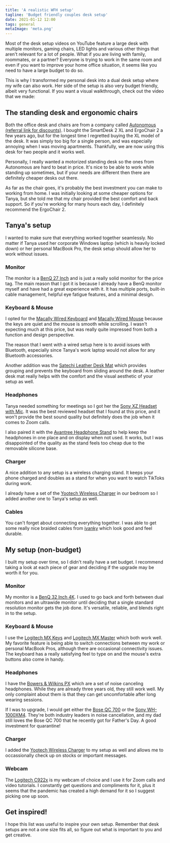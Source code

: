 ```yaml
---
title: 'A realistic WFH setup'
tagline: 'Budget friendly couples desk setup'
date: 2021-01-12 12:00
tags: general
metaImage: 'meta.png'
---
```


Most of the desk setup videos on YouTube feature a large desk with multiple monitors, gaming chairs, LED lights and various other things that aren't relevant for a lot of people. What if you are living with family, roommates, or a partner? Everyone is trying to work in the same room and even if you want to improve your home office situation, it seems like you need to have a large budget to do so.

This is why I transformed my personal desk into a dual desk setup where my wife can also work. Her side of the setup is also very budget friendly, albeit very functional. If you want a visual walkthrough, check out the video that we made:

<YouTubeEmbed id="Pez0COGEffc" caption="Couples Desk Setup | WFH in NYC" />

## The standing desk and ergonomic chairs

Both the office desk and chairs are from a company called [Autonomous (referral link for discounts)](https://sunny.link/autonomousai). I bought the SmartDesk 2 XL and ErgoChair 2 a few years ago, but for the longest time I regretted buying the XL model of the desk. It was simply too big for a single person, and was especially annoying when I was moving apartments. Thankfully, we are now using this desk for two people and it works well.

Personally, I really wanted a motorized standing desk so the ones from Autonomous are hard to beat in price. It's nice to be able to work while standing up sometimes, but if your needs are different then there are definitely cheaper desks out there.

As far as the chair goes, it's probably the best investment you can make to working from home. I was initially looking at some cheaper options for Tanya, but she told me that my chair provided the best comfort and back support. So if you're working for many hours each day, I definitely recommend the ErgoChair 2.

## Tanya's setup

I wanted to make sure that everything worked together seamlessly. No matter if Tanya used her corporate Windows laptop (which is heavily locked down) or her personal MacBook Pro, the desk setup should allow her to work without issues.

### Monitor

The monitor is a [BenQ 27 Inch](https://sunny.link/benq27) and is just a really solid monitor for the price tag. The main reason that I got it is because I already have a BenQ monitor myself and have had a great experience with it. It has multiple ports, built-in cable management, helpful eye fatigue features, and a minimal design.

### Keyboard & Mouse

I opted for the [Macally Wired Keyboard](https://sunny.link/macallykey) and [Macally Wired Mouse](https://sunny.link/macallymouse) because the keys are quiet and the mouse is smooth while scrolling. I wasn't expecting much at this price, but was really quite impressed from both a function and design perspective.

The reason that I went with a wired setup here is to avoid issues with Bluetooth, especially since Tanya's work laptop would not allow for any Bluetooth accessories.

Another addition was the [Satechi Leather Desk Mat](https://sunny.link/satechimat) which provides grouping and prevents the keyboard from sliding around the desk. A leather desk mat really helps with the comfort and the visual aesthetic of your setup as well.

### Headphones

Tanya needed something for meetings so I got her the [Sony XZ Headset with Mic](https://sunny.link/sonyheadset). It was the best reviewed headset that I found at this price, and it won't provide the best sound quality but definitely does the job when it comes to Zoom calls.

I also paired it with the [Avantree Headphone Stand](https://sunny.link/avantreestand) to help keep the headphones in one place and on display when not used. It works, but I was disappointed of the quality as the stand feels too cheap due to the removable silicone base.

### Charger

A nice addition to any setup is a wireless charging stand. It keeps your phone charged and doubles as a stand for when you want to watch TikToks during work.

I already have a set of the [Yootech Wireless Charger](https://sunny.link/yootechcharger) in our bedroom so I added another one to Tanya's setup as well.

### Cables

You can't forget about connecting everything together. I was able to get some really nice braided cables from [ivanky](https://sunny.link/ivanky) which look good and feel durable.

## My setup (non-budget)

I built my setup over time, so I didn't really have a set budget. I recommend taking a look at each piece of gear and deciding if the upgrade may be worth it for you.

### Monitor

My monitor is a [BenQ 32 Inch 4K](https://sunny.link/benq32). I used to go back and forth between dual monitors and an ultrawide monitor until deciding that a single standard resolution monitor gets the job done. It's versatile, reliable, and blends right in to the setup.

### Keyboard & Mouse

I use the [Logitech MX Keys](https://sunny.link/mxkeys) and [Logitech MX Master](https://sunny.link/mxmaster) which both work well. My favorite feature is being able to switch connections between my work or personal MacBook Pros, although there are occasional connectivity issues. The keyboard has a really satisfying feel to type on and the mouse's extra buttons also come in handy.

### Headphones

I have the [Bowers & Wilkins PX](https://sunny.link/px) which are a set of noise canceling headphones. While they are already three years old, they still work well. My only complaint about them is that they can get uncomfortable after long wearing sessions.

If I was to upgrade, I would get either the [Bose QC 700](https://sunny.link.boseqc700) or the [Sony WH-1000XM4](https://sunny.link/sonywh1000xm4). They're both industry leaders in noise cancellation, and my dad still loves the Bose QC 700 that he recently got for Father's Day. A good investment for quarantine!

### Charger

I added the [Yootech Wireless Charger](https://sunny.link/yootechcharger) to my setup as well and allows me to occassionally check up on stocks or important messages.

### Webcam

The [Logitech C922x](https://sunny.link/c922x) is my webcam of choice and I use it for Zoom calls and video tutorials. I constantly get questions and compliments for it, plus it seems that the pandemic has created a high demand for it so I suggest picking one up soon.

## Get inspired!

I hope this list was useful to inspire your own setup. Remember that desk setups are not a one size fits all, so figure out what is important to you and get creative.
